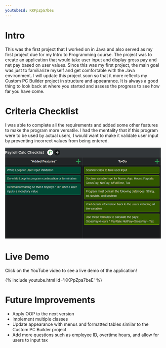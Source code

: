 ```yaml
---
youtubeId: KKPpZpa7beE
---
```


<link rel="stylesheet" type="text/css" href="video-embed.css">
<head>
        <meta property="og:type" content="website">
        <meta property="og:url" content="https://stran137.github.io/PayrollCalculator/">
        <meta property="og:title" content="Payroll Calculator Project | Java">
        <meta property="og:description" content="A project that I developed in Java that outputs net pay and gross pay based on user inputted values such as hourly payrate and hours worked">
        <meta property="og:image" content="images/profile/PreviewCheck.png">
<head>

# Intro

This was the first project that I worked on in Java and also served as my first project due for my Intro to Programming course. The project was to create an application that would take user input and display gross pay and net pay based on user values. Since this was my first project, the main goal was just to familiarize myself and get comfortable with the Java environment. I will update this project soon so that it more reflects my Custom PC Builder project in structure and appearance. It is always a good thing to look back at where you started and assess the progress to see how far you have come.

# Criteria Checklist

I was able to complete all the requirements and added some other features to make the program more versatile. I had the mentality that if this program were to be used by actual users, I would want to make it validate user input by preventing incorrect values from being entered. 

![Screenshot of Checklist Criteria](PayrollCheck.png)

# Live Demo
Click on the YouTube video to see a live demo of the application!

{% include youtube.html id='KKPpZpa7beE' %}

# Future Improvements

* Apply OOP to the next version 
* Implement multiple classes
* Update appearance with menus and formatted tables similar to the Custom PC Builder project
* Add more questions such as employee ID, overtime hours, and allow for users to input tax

